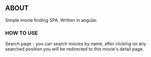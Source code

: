 ## ABOUT

Simple movie finding SPA. Written in angular.

### HOW TO USE

Search page - you can search movies by name, after clicking on any searched position you will be redirected to this movie's detail page.
